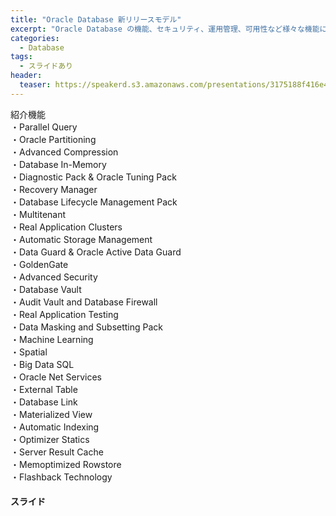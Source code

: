 ```yaml
---
title: "Oracle Database 新リリースモデル"
excerpt: "Oracle Database の機能、セキュリティ、運用管理、可用性など様々な機能についての解説資料です。"
categories:
  - Database
tags:
  - スライドあり
header:
  teaser: https://speakerd.s3.amazonaws.com/presentations/3175188f416e496aa119aa6eaac549a7/slide_0.jpg
---
```



紹介機能  
・Parallel Query  
・Oracle Partitioning  
・Advanced Compression  
・Database In-Memory  
・Diagnostic Pack & Oracle Tuning Pack  
・Recovery Manager  
・Database Lifecycle Management Pack  
・Multitenant  
・Real Application Clusters  
・Automatic Storage Management  
・Data Guard & Oracle Active Data Guard  
・GoldenGate  
・Advanced Security  
・Database Vault  
・Audit Vault and Database Firewall  
・Real Application Testing  
・Data Masking and Subsetting Pack  
・Machine Learning  
・Spatial  
・Big Data SQL  
・Oracle Net Services  
・External Table  
・Database Link  
・Materialized View  
・Automatic Indexing  
・Optimizer Statics  
・Server Result Cache  
・Memoptimized Rowstore  
・Flashback Technology  

#### スライド

<div style="max-width:768px">

<!-- Speakerdeckから Embeded リンクを取得して貼り付け (ここから) -->
<script async class="speakerdeck-embed" data-id="3175188f416e496aa119aa6eaac549a7" data-ratio="1.77777777777778" src="//speakerdeck.com/assets/embed.js"></script>
<!-- Speakerdeckから Embeded リンクを取得して貼り付け (ここまで) -->

</div>
